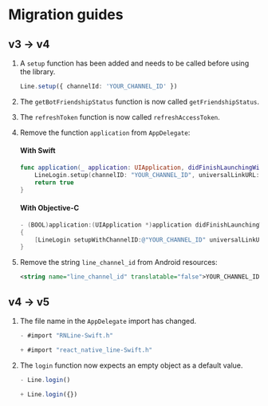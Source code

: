 # Migration guides

## v3 → v4

1. A `setup` function has been added and needs to be called before using the library.
    ```typescript
    Line.setup({ channelId: 'YOUR_CHANNEL_ID' })
    ```

2. The `getBotFriendshipStatus` function is now called `getFriendshipStatus`.

3. The `refreshToken` function is now called `refreshAccessToken`.

4. Remove the function `application` from `AppDelegate`:
    #### With Swift
    ```swift
    func application(_ application: UIApplication, didFinishLaunchingWithOptions launchOptions: [UIApplication.LaunchOptionsKey: Any]?) -> Bool {
        LineLogin.setup(channelID: "YOUR_CHANNEL_ID", universalLinkURL: nil)
        return true
    }
    ```

    #### With Objective-C
    ```objectivec
    - (BOOL)application:(UIApplication *)application didFinishLaunchingWithOptions:(NSDictionary *)launchOptions
    {
        [LineLogin setupWithChannelID:@"YOUR_CHANNEL_ID" universalLinkURL:nil];
    }
    ```

5. Remove the string `line_channel_id` from Android resources:
    ```xml
    <string name="line_channel_id" translatable="false">YOUR_CHANNEL_ID</string>
    ```

## v4 → v5

1. The file name in the `AppDelegate` import has changed.
    ```objectivec
    - #import "RNLine-Swift.h"

    + #import "react_native_line-Swift.h"
    ```

2. The `login` function now expects an empty object as a default value.
    ```typescript
    - Line.login()

    + Line.login({})
    ```
